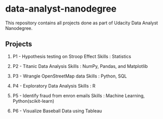 # data-analyst-nanodegree

This repository contains all projects done as part of Udacity Data Analyst Nanodegree.

## Projects
1. P1 - Hypothesis testing on Stroop Effect
   Skills : Statistics

2. P2 - Titanic Data Analysis
   Skills :  NumPy, Pandas, and Matplotlib
   
3. P3 - Wrangle OpenStreetMap data
   Skills : Python, SQL
   
4. P4 - Exploratory Data Analysis
   Skills : R
   
5. P5 - Identify fraud from enron emails
   Skills : Machine Learning, Python(scikit-learn)
   
6. P6 - Visualize Baseball Data using Tableau
   